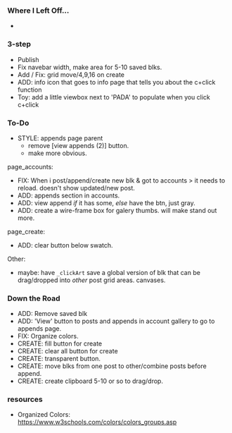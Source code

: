 ### Where I Left Off...
*

### 3-step
* Publish
* Fix navebar width, make area for 5-10 saved blks.
* Add / Fix: grid move/4,9,16 on create
* ADD: info icon that goes to info page that tells you about the c+click function
* Toy: add a little viewbox next to 'PADA' to populate when you click c+click

### To-Do
* STYLE: appends page parent
  * remove [view appends (2)] button.
  * make more obvious.

page_accounts:
* FIX: When i post/append/create new blk & got to accounts > it needs to reload. doesn't show updated/new post.
* ADD: appends section in accounts.
* ADD: view append *if* it has some, *else* have the btn, just gray.
* ADD: create a wire-frame box for galery thumbs. will make stand out more.

page_create:
* ADD: clear button below swatch.

Other:
* maybe: have `_clickArt` save a global version of blk that can be drag/dropped into *other* post grid areas. canvases.

### Down the Road
* ADD: Remove saved blk
* ADD: 'View' button to posts and appends in account gallery to go to appends page.
* FIX: Organize colors.
* CREATE: fill button for create
* CREATE: clear all button for create
* CREATE: transparent button.
* CREATE: move blks from one post to other/combine posts before append.
* CREATE: create clipboard 5-10  or so to drag/drop.

### resources
* Organized Colors: https://www.w3schools.com/colors/colors_groups.asp
